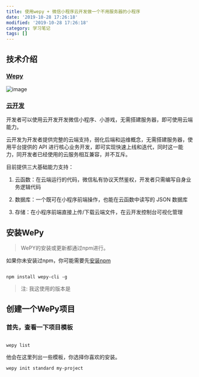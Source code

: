 ```yaml
---
title: 使用wepy + 微信小程序云开发做一个不用服务器的小程序
date: '2019-10-28 17:26:18'
modified: '2019-10-28 17:26:18'
category: 学习笔记
tags: []
---
```


## 技术介绍
### [Wepy](https://tencent.github.io/wepy/)
![image](https://thinkmoon.cn/images/1545989271602.png)
### [云开发](https://tencent.github.io/wepy/)
开发者可以使用云开发开发微信小程序、小游戏，无需搭建服务器，即可使用云端能力。

云开发为开发者提供完整的云端支持，弱化后端和运维概念，无需搭建服务器，使用平台提供的 API 进行核心业务开发，即可实现快速上线和迭代，同时这一能力，同开发者已经使用的云服务相互兼容，并不互斥。

目前提供三大基础能力支持：

1. 云函数：在云端运行的代码，微信私有协议天然鉴权，开发者只需编写自身业务逻辑代码

2. 数据库：一个既可在小程序前端操作，也能在云函数中读写的 JSON 数据库

3. 存储：在小程序前端直接上传/下载云端文件，在云开发控制台可视化管理

## 安装WePy
> WePY的安装或更新都通过npm进行。

如果你未安装过npm，你可能需要先[安装npm](https://thinkmoon.cn/2a94.html)

```shell
npm install wepy-cli -g
```

> 注: 我这使用的版本是

## 创建一个WePy项目
### 首先，查看一下项目模板
```shell
wepy list
```

他会在这里列出一些模板，你选择你喜欢的安装。
`wepy init standard my-project`
